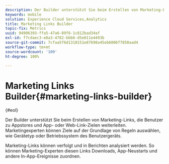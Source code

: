 ```yaml
---
description: Der Builder unterstützt Sie beim Erstellen von Marketing-Links, die Benutzer zu Appstores und App- oder Web-Link-Zielen weiterleiten. Marketingexperten können Ziele auf der Grundlage von Regeln auswählen, wie der Gerätetyp oder das Betriebssystem des Benutzergeräts.
keywords: mobile
solution: Experience Cloud Services,Analytics
title: Marketing Links Builder
topic-fix: Metrics
uuid: 94906393-ffa5-47a6-89f6-1c812bad34af
exl-id: f7cdaec3-e8a3-4782-bbb6-d5e011e4493b
source-git-commit: 7cfaa5f6d1318151e87698a45eb6006f7850aad4
workflow-type: tm+mt
source-wordcount: '109'
ht-degree: 100%

---
```


# Marketing Links Builder{#marketing-links-builder}

{#eol}

Der Builder unterstützt Sie beim Erstellen von Marketing-Links, die Benutzer zu Appstores und App- oder Web-Link-Zielen weiterleiten. Marketingexperten können Ziele auf der Grundlage von Regeln auswählen, wie Gerätetyp oder Betriebssystem des Benutzergeräts.

Marketing-Links können verfolgt und in Berichten analysiert werden. So können Marketing-Experten diesen Links Downloads, App-Neustarts und andere In-App-Ereignisse zuordnen.
